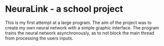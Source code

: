 # NeuraLink - a school project

This is my first attempt at a large program. The aim of the project was
to create my own neural network with a simple graphic interface.
The program trains the neural network asynchronously, as to not block the main thread from 
processing the users inputs.
